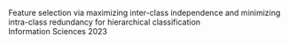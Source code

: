 Feature selection via maximizing inter-class independence and minimizing intra-class redundancy for hierarchical classification  
Information Sciences
2023
